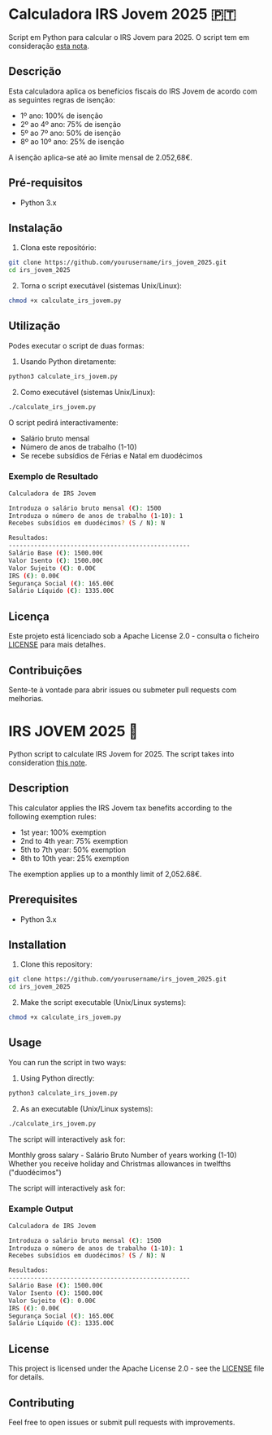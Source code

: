 

# Calculadora IRS Jovem 2025 🇵🇹
Script em Python para calcular o IRS Jovem para 2025. O script tem em consideração [esta nota](https://info.portaldasfinancas.gov.pt/pt/atualidades/instrucoesadmin/Paginas/Oficio_circulado_20274_2025.aspx).

## Descrição

Esta calculadora aplica os benefícios fiscais do IRS Jovem de acordo com as seguintes regras de isenção:
- 1º ano: 100% de isenção
- 2º ao 4º ano: 75% de isenção
- 5º ao 7º ano: 50% de isenção
- 8º ao 10º ano: 25% de isenção

A isenção aplica-se até ao limite mensal de 2.052,68€.

## Pré-requisitos

- Python 3.x

## Instalação

1. Clona este repositório:
```sh
git clone https://github.com/yourusername/irs_jovem_2025.git
cd irs_jovem_2025
```

2. Torna o script executável (sistemas Unix/Linux):
```sh
chmod +x calculate_irs_jovem.py
```

## Utilização
Podes executar o script de duas formas:

1. Usando Python diretamente:
```sh
python3 calculate_irs_jovem.py
```

2. Como executável (sistemas Unix/Linux):
```sh
./calculate_irs_jovem.py
```

O script pedirá interactivamente:
- Salário bruto mensal
- Número de anos de trabalho (1-10)
- Se recebe subsídios de Férias e Natal em duodécimos

### Exemplo de Resultado

```sh
Calculadora de IRS Jovem

Introduza o salário bruto mensal (€): 1500
Introduza o número de anos de trabalho (1-10): 1
Recebes subsídios em duodécimos? (S / N): N

Resultados:
--------------------------------------------------
Salário Base (€): 1500.00€
Valor Isento (€): 1500.00€
Valor Sujeito (€): 0.00€
IRS (€): 0.00€
Segurança Social (€): 165.00€
Salário Líquido (€): 1335.00€
```

## Licença
Este projeto está licenciado sob a Apache License 2.0 - consulta o ficheiro [LICENSE](/LICENSE) para mais detalhes.

## Contribuições
Sente-te à vontade para abrir issues ou submeter pull requests com melhorias.





# IRS JOVEM 2025 🏴󠁧󠁢󠁥󠁮󠁧󠁿
Python script to calculate IRS Jovem for 2025. The script takes into consideration [this note](https://info.portaldasfinancas.gov.pt/pt/atualidades/instrucoesadmin/Paginas/Oficio_circulado_20274_2025.aspx).

## Description

This calculator applies the IRS Jovem tax benefits according to the following exemption rules:
- 1st year: 100% exemption
- 2nd to 4th year: 75% exemption 
- 5th to 7th year: 50% exemption
- 8th to 10th year: 25% exemption

The exemption applies up to a monthly limit of 2,052.68€.

## Prerequisites

- Python 3.x

## Installation

1. Clone this repository:
```sh
git clone https://github.com/yourusername/irs_jovem_2025.git
cd irs_jovem_2025
```

2. Make the script executable (Unix/Linux systems):

```sh
chmod +x calculate_irs_jovem.py
```


## Usage
You can run the script in two ways:

1. Using Python directly:

```sh
python3 calculate_irs_jovem.py
```

2. As an executable (Unix/Linux systems):

```sh
./calculate_irs_jovem.py
```

The script will interactively ask for:

Monthly gross salary - Salário Bruto
Number of years working (1-10)
Whether you receive holiday and Christmas allowances in twelfths ("duodécimos")

The script will interactively ask for:

### Example Output

```sh
Calculadora de IRS Jovem

Introduza o salário bruto mensal (€): 1500
Introduza o número de anos de trabalho (1-10): 1
Recebes subsídios em duodécimos? (S / N): N

Resultados:
--------------------------------------------------
Salário Base (€): 1500.00€
Valor Isento (€): 1500.00€
Valor Sujeito (€): 0.00€
IRS (€): 0.00€
Segurança Social (€): 165.00€
Salário Líquido (€): 1335.00€
```


## License
This project is licensed under the Apache License 2.0 - see the [LICENSE](/LICENSE) file for details.

## Contributing
Feel free to open issues or submit pull requests with improvements.
